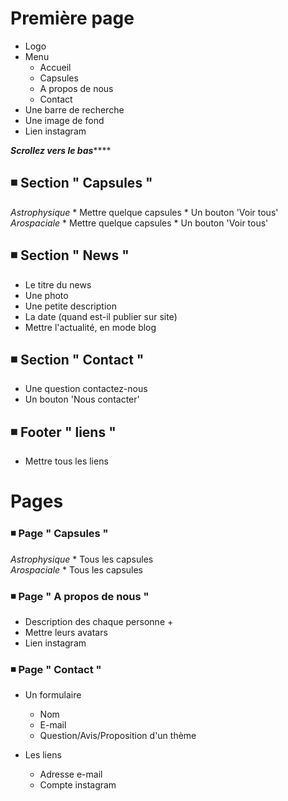 # Première page 

* Logo 
* Menu
    * Accueil
    * Capsules
    * A propos de nous
    * Contact
* Une barre de recherche
* Une image de fond
* Lien instagram

***********Scrollez vers le bas***************

## ◾ Section " Capsules "

 _Astrophysique_
    * Mettre quelque capsules
    * Un bouton 'Voir tous'   
_Arospaciale_
    * Mettre quelque capsules
    * Un bouton 'Voir tous'
## ◾ Section " News "

* Le titre du news
* Une photo
* Une petite description
* La date (quand est-il publier sur site)
* Mettre l'actualité, en mode blog

## ◾ Section " Contact "

* Une question contactez-nous
* Un bouton 'Nous contacter'

## ◾ Footer " liens "

* Mettre tous les liens


# Pages

### ◾ Page " Capsules "

 _Astrophysique_
    * Tous les capsules   
_Arospaciale_
    * Tous les capsules

### ◾ Page " A propos de nous "

* Description des chaque personne + 
* Mettre leurs avatars 
* Lien instagram

### ◾ Page " Contact "

* Un formulaire

    * Nom
    * E-mail
    * Question/Avis/Proposition d'un thème

* Les liens
    
    * Adresse e-mail
    * Compte instagram
